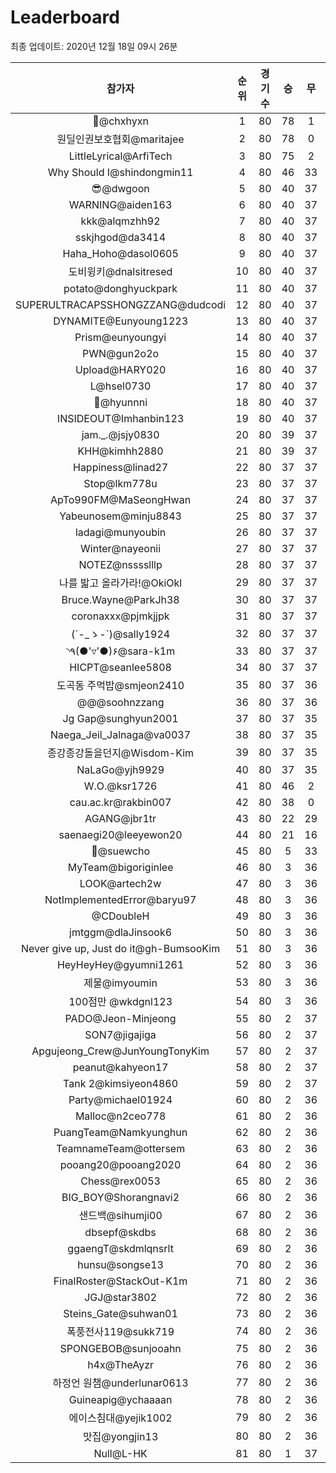 # Leaderboard
최종 업데이트: 2020년 12월 18일 09시 26분




| 참가자 | 순위 | 경기수 | 승 | 무 | 패 | 승점 |
|:---:|:---:|:---:|:---:|:---:|:---:|:---:|
| 👑@chxhyxn | 1 | 80 | 78 | 1 | 1 | 235 |
| 원딜인권보호협회@maritajee | 2 | 80 | 78 | 0 | 2 | 234 |
| LittleLyrical@ArfiTech | 3 | 80 | 75 | 2 | 3 | 227 |
| Why Should I@shindongmin11 | 4 | 80 | 46 | 33 | 1 | 171 |
| 😎@dwgoon | 5 | 80 | 40 | 37 | 3 | 157 |
| WARNING@aiden163 | 6 | 80 | 40 | 37 | 3 | 157 |
| kkk@alqmzhh92 | 7 | 80 | 40 | 37 | 3 | 157 |
| sskjhgod@da3414 | 8 | 80 | 40 | 37 | 3 | 157 |
| Haha_Hoho@dasol0605 | 9 | 80 | 40 | 37 | 3 | 157 |
| 도비윙키@dnalsitresed | 10 | 80 | 40 | 37 | 3 | 157 |
| potato@donghyuckpark | 11 | 80 | 40 | 37 | 3 | 157 |
| SUPERULTRACAPSSHONGZZANG@dudcodi | 12 | 80 | 40 | 37 | 3 | 157 |
| DYNAMITE@Eunyoung1223 | 13 | 80 | 40 | 37 | 3 | 157 |
| Prism@eunyoungyi | 14 | 80 | 40 | 37 | 3 | 157 |
| PWN@gun2o2o | 15 | 80 | 40 | 37 | 3 | 157 |
| Upload@HARY020 | 16 | 80 | 40 | 37 | 3 | 157 |
| L@hsel0730 | 17 | 80 | 40 | 37 | 3 | 157 |
| 🐻@hyunnni | 18 | 80 | 40 | 37 | 3 | 157 |
| INSIDEOUT@Imhanbin123 | 19 | 80 | 40 | 37 | 3 | 157 |
| jam._.@jsjy0830 | 20 | 80 | 39 | 37 | 4 | 154 |
| KHH@kimhh2880 | 21 | 80 | 39 | 37 | 4 | 154 |
| Happiness@linad27 | 22 | 80 | 37 | 37 | 6 | 148 |
| Stop@lkm778u | 23 | 80 | 37 | 37 | 6 | 148 |
| ApTo990FM@MaSeongHwan | 24 | 80 | 37 | 37 | 6 | 148 |
| Yabeunosem@minju8843 | 25 | 80 | 37 | 37 | 6 | 148 |
| ladagi@munyoubin | 26 | 80 | 37 | 37 | 6 | 148 |
| Winter@nayeonii | 27 | 80 | 37 | 37 | 6 | 148 |
| NOTEZ@nsssslllp | 28 | 80 | 37 | 37 | 6 | 148 |
| 나를 밟고 올라가라!@OkiOkl | 29 | 80 | 37 | 37 | 6 | 148 |
| Bruce.Wayne@ParkJh38 | 30 | 80 | 37 | 37 | 6 | 148 |
| coronaxxx@pjmkjjpk | 31 | 80 | 37 | 37 | 6 | 148 |
| (´-_ゝ-`)@sally1924 | 32 | 80 | 37 | 37 | 6 | 148 |
| ◝٩(●'▿'●)۶@sara-k1m | 33 | 80 | 37 | 37 | 6 | 148 |
| HICPT@seanlee5808 | 34 | 80 | 37 | 37 | 6 | 148 |
| 도곡동 주먹밥@smjeon2410 | 35 | 80 | 37 | 36 | 7 | 147 |
| @@@soohnzzang | 36 | 80 | 37 | 36 | 7 | 147 |
| Jg Gap@sunghyun2001 | 37 | 80 | 37 | 35 | 8 | 146 |
| Naega_Jeil_Jalnaga@va0037 | 38 | 80 | 37 | 35 | 8 | 146 |
| 종강종강돌을던지@Wisdom-Kim | 39 | 80 | 37 | 35 | 8 | 146 |
| NaLaGo@yjh9929 | 40 | 80 | 37 | 35 | 8 | 146 |
| W.O.@ksr1726 | 41 | 80 | 46 | 2 | 32 | 140 |
| cau.ac.kr@rakbin007 | 42 | 80 | 38 | 0 | 42 | 114 |
| AGANG@jbr1tr | 43 | 80 | 22 | 29 | 29 | 95 |
| saenaegi20@leeyewon20 | 44 | 80 | 21 | 16 | 43 | 79 |
| 👏@suewcho | 45 | 80 | 5 | 33 | 42 | 48 |
| MyTeam@bigoriginlee | 46 | 80 | 3 | 36 | 41 | 45 |
| LOOK@artech2w | 47 | 80 | 3 | 36 | 41 | 45 |
| NotImplementedError@baryu97 | 48 | 80 | 3 | 36 | 41 | 45 |
| @CDoubleH | 49 | 80 | 3 | 36 | 41 | 45 |
| jmtggm@dlaJinsook6 | 50 | 80 | 3 | 36 | 41 | 45 |
| Never give up, Just do it@gh-BumsooKim | 51 | 80 | 3 | 36 | 41 | 45 |
| HeyHeyHey@gyumni1261 | 52 | 80 | 3 | 36 | 41 | 45 |
| 제물@imyoumin | 53 | 80 | 3 | 36 | 41 | 45 |
| 100점만 @wkdgnl123 | 54 | 80 | 3 | 36 | 41 | 45 |
| PADO@Jeon-Minjeong | 55 | 80 | 2 | 37 | 41 | 43 |
| SON7@jigajiga | 56 | 80 | 2 | 37 | 41 | 43 |
| Apgujeong_Crew@JunYoungTonyKim | 57 | 80 | 2 | 37 | 41 | 43 |
| peanut@kahyeon17 | 58 | 80 | 2 | 37 | 41 | 43 |
| Tank 2@kimsiyeon4860 | 59 | 80 | 2 | 37 | 41 | 43 |
| Party@michael01924 | 60 | 80 | 2 | 36 | 42 | 42 |
| Malloc@n2ceo778 | 61 | 80 | 2 | 36 | 42 | 42 |
| PuangTeam@Namkyunghun | 62 | 80 | 2 | 36 | 42 | 42 |
| TeamnameTeam@ottersem | 63 | 80 | 2 | 36 | 42 | 42 |
| pooang20@pooang2020 | 64 | 80 | 2 | 36 | 42 | 42 |
| Chess@rex0053 | 65 | 80 | 2 | 36 | 42 | 42 |
| BIG_BOY@Shorangnavi2 | 66 | 80 | 2 | 36 | 42 | 42 |
| 샌드백@sihumji00 | 67 | 80 | 2 | 36 | 42 | 42 |
| dbsepf@skdbs | 68 | 80 | 2 | 36 | 42 | 42 |
| ggaengT@skdmlqnsrlt | 69 | 80 | 2 | 36 | 42 | 42 |
| hunsu@songse13 | 70 | 80 | 2 | 36 | 42 | 42 |
| FinalRoster@StackOut-K1m | 71 | 80 | 2 | 36 | 42 | 42 |
| JGJ@star3802 | 72 | 80 | 2 | 36 | 42 | 42 |
| Steins_Gate@suhwan01 | 73 | 80 | 2 | 36 | 42 | 42 |
| 폭풍전사119@sukk719 | 74 | 80 | 2 | 36 | 42 | 42 |
| SPONGEBOB@sunjooahn | 75 | 80 | 2 | 36 | 42 | 42 |
| h4x@TheAyzr | 76 | 80 | 2 | 36 | 42 | 42 |
| 하정언 원챔@underlunar0613 | 77 | 80 | 2 | 36 | 42 | 42 |
| Guineapig@ychaaaan | 78 | 80 | 2 | 36 | 42 | 42 |
| 에이스침대@yejik1002 | 79 | 80 | 2 | 36 | 42 | 42 |
| 맛집@yongjin13 | 80 | 80 | 2 | 36 | 42 | 42 |
| Null@L-HK | 81 | 80 | 1 | 37 | 42 | 40 |